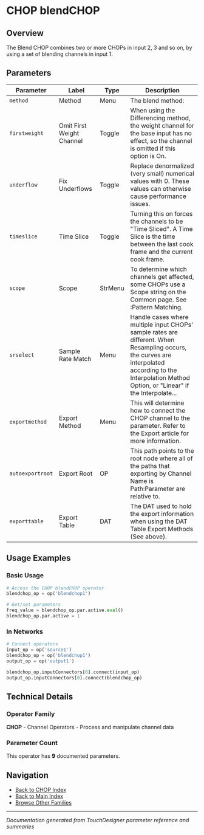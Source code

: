 # CHOP blendCHOP

## Overview

The Blend CHOP combines two or more CHOPs in input 2, 3 and so on, by using a set of blending channels in input 1.

## Parameters

| Parameter | Label | Type | Description |
|-----------|-------|------|-------------|
| `method` | Method | Menu | The blend method: |
| `firstweight` | Omit First Weight Channel | Toggle | When using the Differencing method, the weight channel for the base input has no effect, so the channel is omitted if this option is On. |
| `underflow` | Fix Underflows | Toggle | Replace denormalized (very small) numerical values with 0. These values can otherwise cause performance issues. |
| `timeslice` | Time Slice | Toggle | Turning this on forces the channels to be "Time Sliced".  A Time Slice is the time between the last cook frame and the current cook frame. |
| `scope` | Scope | StrMenu | To determine which channels get affected, some CHOPs use a Scope string on the Common page. See :Pattern Matching. |
| `srselect` | Sample Rate Match | Menu | Handle cases where multiple input CHOPs' sample rates are different. When Resampling occurs, the curves are interpolated according to the Interpolation Method Option, or "Linear" if the Interpolate... |
| `exportmethod` | Export Method | Menu | This will determine how to connect the CHOP channel to the parameter. Refer to the Export article for more information. |
| `autoexportroot` | Export Root | OP | This path points to the root node where all of the paths that exporting by Channel Name is Path:Parameter are relative to. |
| `exporttable` | Export Table | DAT | The DAT used to hold the export information when using the DAT Table Export Methods (See above). |

## Usage Examples

### Basic Usage

```python
# Access the CHOP blendCHOP operator
blendchop_op = op('blendchop1')

# Get/set parameters
freq_value = blendchop_op.par.active.eval()
blendchop_op.par.active = 1
```

### In Networks

```python
# Connect operators
input_op = op('source1')
blendchop_op = op('blendchop1')
output_op = op('output1')

blendchop_op.inputConnectors[0].connect(input_op)
output_op.inputConnectors[0].connect(blendchop_op)
```

## Technical Details

### Operator Family

**CHOP** - Channel Operators - Process and manipulate channel data

### Parameter Count

This operator has **9** documented parameters.

## Navigation

- [Back to CHOP Index](../CHOP/CHOP_INDEX.md)
- [Back to Main Index](../OPERATORS_INDEX.md)
- [Browse Other Families](../OPERATORS_INDEX.md#quick-navigation)

---
*Documentation generated from TouchDesigner parameter reference and summaries*
